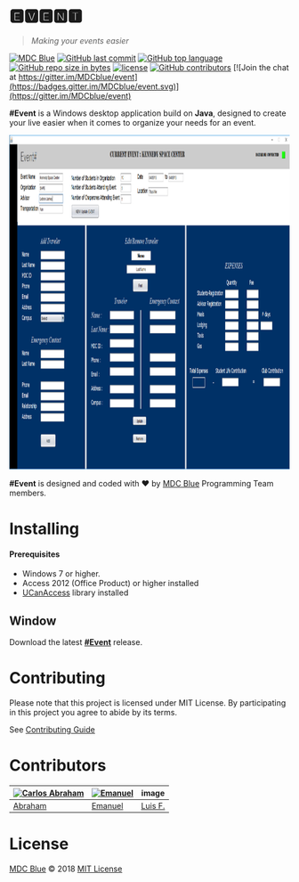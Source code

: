 
# 🅴🆅🅴🅽🆃 

>*Making your events easier*

[![MDC Blue](https://mdc.blue/badge.svg)](https://mdc.blue/)
[![GitHub last commit](https://img.shields.io/github/last-commit/mdcblue/event.svg)](https://github.com/mdcblue/event)
[![GitHub top language](https://img.shields.io/github/languages/top/mdcblue/event.svg)](https://github.com/mdcblue/event)
[![GitHub repo size in bytes](https://img.shields.io/github/repo-size/mdcblue/event.svg)](https://github.com/mdcblue/event)
[![license](https://img.shields.io/github/license/mdcblue/event.svg)](https://github.com/MDCblue/event/blob/master/LICENSE)
[![GitHub contributors](https://img.shields.io/github/contributors/mdcblue/event.svg)](https://github.com/MDCblue/event/graphs/contributors)
[![Join the chat at https://gitter.im/MDCblue/event](https://badges.gitter.im/MDCblue/event.svg)](https://gitter.im/MDCblue/event)

**#Event** is a Windows desktop application build on **Java**, designed to create your live easier when it comes to organize your needs for an event. 


<p><img src="media/event-ui.png" witdth="800" height="600"></p>
<!--![Event Screenshot](media/event-ui.png)-->


**#Event** is designed and coded with ❤️ by [MDC Blue](https://mdc.blue) Programming Team members.

# Installing

#### Prerequisites

- Windows 7 or higher.
- Access 2012 (Office Product) or higher installed
- [UCanAccess](http://ucanaccess.sourceforge.net/site.html) library installed

## Window

Download the latest [**#Event**](#) release.

# Contributing 

Please note that this project is licensed under MIT License. By participating in this project you agree to abide by its terms.

See [Contributing Guide](.github/CONTRIBUTING.md)

# Contributors

[![Carlos Abraham ](https://avatars3.githubusercontent.com/u/21347264?s=50&v=4)](https://github.com/19cah) | [![Emanuel](https://avatars3.githubusercontent.com/u/27441517?s=50&v=4)](https://github.com/Jikiyama) | image | 
--- | --- | --- | 
[Abraham](https://github.com/19cah) | [Emanuel](https://github.com/Jikiyama) | [Luis F.](https://github.com/LuisRobaina) | 

# License

[MDC Blue](https://github.com/MDCblue) © 2018 [MIT License](LICENSE)

<!-- https://www.youtube.com/watch?v=60fdNF57X8U -->
